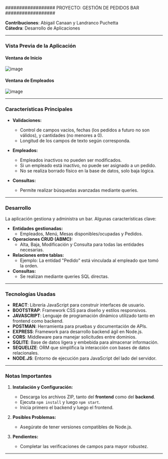 ##################   PROYECTO: GESTIÓN DE PEDIDOS BAR  ##################

**Contribuciones**: Abigail Canaan y Landranco Puchetta  
**Cátedra**: Desarrollo de Aplicaciones  

---

### **Vista Previa de la Aplicación**

#### Ventana de Inicio  
![image](https://github.com/user-attachments/assets/3f2bc9fb-fa7d-423d-923f-3b111bab808f)

#### Ventana de Empleados  
![image](https://github.com/user-attachments/assets/2933c257-054b-4a3d-8f77-f506a265baab)

---

### **Características Principales**

- **Validaciones:**  
  - Control de campos vacíos, fechas (los pedidos a futuro no son válidos), y cantidades (no menores a 0).  
  - Longitud de los campos de texto según corresponda.  

- **Empleados:**  
  - Empleados inactivos no pueden ser modificados.  
  - Si un empleado está inactivo, no puede ser asignado a un pedido.  
  - No se realiza borrado físico en la base de datos, solo baja lógica.  

- **Consultas:**  
  - Permite realizar búsquedas avanzadas mediante queries.

---

### **Desarrollo**

La aplicación gestiona y administra un bar. Algunas características clave:  
- **Entidades gestionadas:**  
  - Empleados, Menú, Mesas disponibles/ocupadas y Pedidos.  
- **Operaciones CRUD (ABMC):**  
  - Alta, Baja, Modificación y Consulta para todas las entidades necesarias.  
- **Relaciones entre tablas:**  
  - Ejemplo: La entidad "Pedido" está vinculada al empleado que tomó la orden.  
- **Consultas:**  
  - Se realizan mediante queries SQL directas.

---

### **Tecnologías Usadas**

- **REACT**: Librería JavaScript para construir interfaces de usuario.  
- **BOOTSTRAP**: Framework CSS para diseño y estilos responsivos.  
- **JAVASCRIPT**: Lenguaje de programación dinámico utilizado tanto en frontend como backend.  
- **POSTMAN**: Herramienta para pruebas y documentación de APIs.  
- **EXPRESS**: Framework para desarrollo backend ágil en Node.js.  
- **CORS**: Middleware para manejar solicitudes entre dominios.  
- **SQLITE**: Base de datos ligera y embebida para almacenar información.  
- **SEQUELIZE**: ORM que simplifica la interacción con bases de datos relacionales.  
- **NODE.JS**: Entorno de ejecución para JavaScript del lado del servidor.

---

### **Notas Importantes**

1. **Instalación y Configuración:**  
   - Descarga los archivos ZIP, tanto del **frontend** como del **backend**.  
   - Ejecuta `npm install` y luego `npm start`.  
   - Inicia primero el backend y luego el frontend.  

2. **Posibles Problemas:**  
   - Asegúrate de tener versiones compatibles de Node.js.  

3. **Pendientes:**  
   - Completar las verificaciones de campos para mayor robustez.

---

